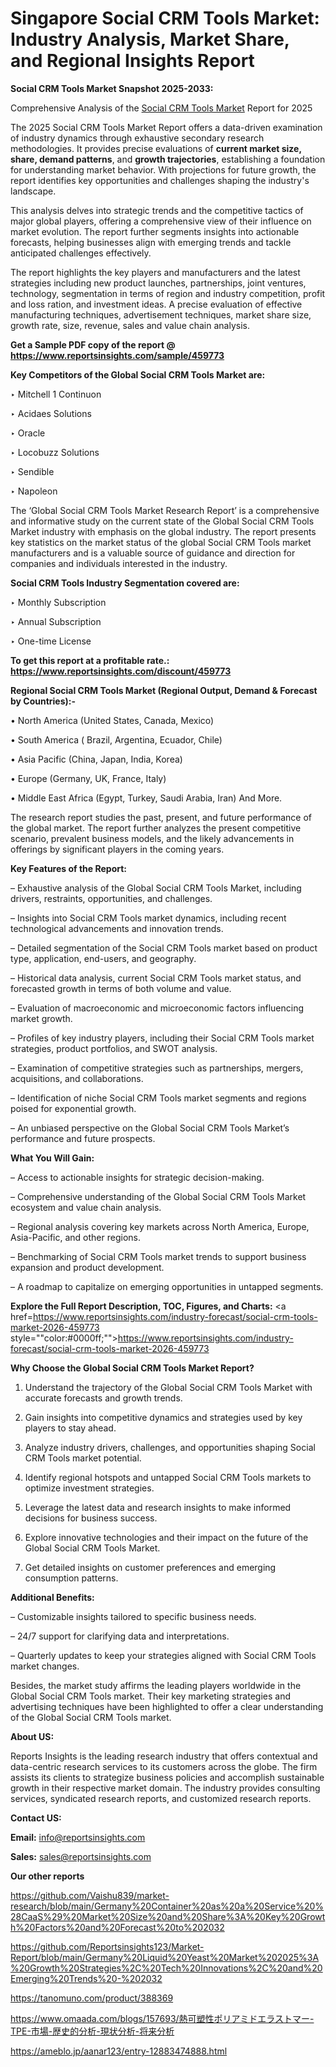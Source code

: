 # Singapore Social CRM Tools Market: Industry Analysis, Market Share, and Regional Insights Report

<strong>Social CRM Tools Market Snapshot 2025-2033:</strong>

Comprehensive Analysis of the <a href=https://www.reportsinsights.com/sample/459773>Social CRM Tools Market</a> Report for 2025

The 2025 Social CRM Tools Market Report offers a data-driven examination of industry dynamics through exhaustive secondary research methodologies. It provides precise evaluations of <strong>current market size, share, demand patterns</strong>, and <strong>growth trajectories</strong>, establishing a foundation for understanding market behavior. With projections for future growth, the report identifies key opportunities and challenges shaping the industry's landscape.

This analysis delves into strategic trends and the competitive tactics of major global players, offering a comprehensive view of their influence on market evolution. The report further segments insights into actionable forecasts, helping businesses align with emerging trends and tackle anticipated challenges effectively.

The report highlights the key players and manufacturers and the latest strategies including new product launches, partnerships, joint ventures, technology, segmentation in terms of region and industry competition, profit and loss ration, and investment ideas. A precise evaluation of effective manufacturing techniques, advertisement techniques, market share size, growth rate, size, revenue, sales and value chain analysis.

<strong>Get a Sample PDF copy of the report @ <a href=https://www.reportsinsights.com/sample/459773 style=color:#0000ff;>https://www.reportsinsights.com/sample/459773</a></strong>

<strong>Key Competitors of the Global Social CRM Tools Market are:</strong>

‣ Mitchell 1 Continuon

‣ Acidaes Solutions

‣ Oracle

‣ Locobuzz Solutions

‣ Sendible

‣ Napoleon

The ‘Global Social CRM Tools Market Research Report’ is a comprehensive and informative study on the current state of the Global Social CRM Tools Market industry with emphasis on the global industry. The report presents key statistics on the market status of the global Social CRM Tools market manufacturers and is a valuable source of guidance and direction for companies and individuals interested in the industry.

<strong>Social CRM Tools Industry Segmentation covered are:</strong>

‣ Monthly Subscription

‣ Annual Subscription

‣ One-time License

<strong>To get this report at a profitable rate.: <a href=https://www.reportsinsights.com/discount/459773 style=color:#0000ff;>https://www.reportsinsights.com/discount/459773</a></strong>

<strong>Regional Social CRM Tools Market (Regional Output, Demand &amp; Forecast by Countries):-</strong>

• North America (United States, Canada, Mexico)

• South America ( Brazil, Argentina, Ecuador, Chile)

• Asia Pacific (China, Japan, India, Korea)

• Europe (Germany, UK, France, Italy)

• Middle East Africa (Egypt, Turkey, Saudi Arabia, Iran) And More.

The research report studies the past, present, and future performance of the global market. The report further analyzes the present competitive scenario, prevalent business models, and the likely advancements in offerings by significant players in the coming years.

<strong>Key Features of the Report:</strong>

– Exhaustive analysis of the Global Social CRM Tools Market, including drivers, restraints, opportunities, and challenges.

– Insights into Social CRM Tools market dynamics, including recent technological advancements and innovation trends.

– Detailed segmentation of the Social CRM Tools market based on product type, application, end-users, and geography.

– Historical data analysis, current Social CRM Tools market status, and forecasted growth in terms of both volume and value.

– Evaluation of macroeconomic and microeconomic factors influencing market growth.

– Profiles of key industry players, including their Social CRM Tools market strategies, product portfolios, and SWOT analysis.

– Examination of competitive strategies such as partnerships, mergers, acquisitions, and collaborations.

– Identification of niche Social CRM Tools market segments and regions poised for exponential growth.

– An unbiased perspective on the Global Social CRM Tools Market’s performance and future prospects.

<strong>What You Will Gain:</strong>

– Access to actionable insights for strategic decision-making.

– Comprehensive understanding of the Global Social CRM Tools Market ecosystem and value chain analysis.

– Regional analysis covering key markets across North America, Europe, Asia-Pacific, and other regions.

– Benchmarking of Social CRM Tools market trends to support business expansion and product development.

– A roadmap to capitalize on emerging opportunities in untapped segments.

<strong>Explore the Full Report Description, TOC, Figures, and Charts:</strong>
<a href=https://www.reportsinsights.com/industry-forecast/social-crm-tools-market-2026-459773 style=""color:#0000ff;"">https://www.reportsinsights.com/industry-forecast/social-crm-tools-market-2026-459773</a>

<strong>Why Choose the Global Social CRM Tools Market Report?</strong>

1. Understand the trajectory of the Global Social CRM Tools Market with accurate forecasts and growth trends.

2. Gain insights into competitive dynamics and strategies used by key players to stay ahead.

3. Analyze industry drivers, challenges, and opportunities shaping Social CRM Tools market potential.

4. Identify regional hotspots and untapped Social CRM Tools markets to optimize investment strategies.

5. Leverage the latest data and research insights to make informed decisions for business success.

6. Explore innovative technologies and their impact on the future of the Global Social CRM Tools Market.

7. Get detailed insights on customer preferences and emerging consumption patterns.

<strong>Additional Benefits:</strong>

– Customizable insights tailored to specific business needs.

– 24/7 support for clarifying data and interpretations.

– Quarterly updates to keep your strategies aligned with Social CRM Tools market changes.

Besides, the market study affirms the leading players worldwide in the Global Social CRM Tools market. Their key marketing strategies and advertising techniques have been highlighted to offer a clear understanding of the Global Social CRM Tools market.

<strong><strong>About US</strong>:</strong>

Reports Insights is the leading research industry that offers contextual and data-centric research services to its customers across the globe. The firm assists its clients to strategize business policies and accomplish sustainable growth in their respective market domain. The industry provides consulting services, syndicated research reports, and customized research reports.

<strong>Contact US:</strong>

<p class=><b>Email:</b> <a href=mailto:info@reportsinsights.com>info@reportsinsights.com</a></p>
<p class=><b>Sales:</b> <a href=mailto:sales@reportsinsights.com>sales@reportsinsights.com</a></p>

<strong>Our other reports</strong>

<a href=https://github.com/Vaishu839/market-research/blob/main/Germany%20Container%20as%20a%20Service%20%28CaaS%29%20Market%20Size%20and%20Share%3A%20Key%20Growth%20Factors%20and%20Forecast%20to%202032>https://github.com/Vaishu839/market-research/blob/main/Germany%20Container%20as%20a%20Service%20%28CaaS%29%20Market%20Size%20and%20Share%3A%20Key%20Growth%20Factors%20and%20Forecast%20to%202032</a>

<a href=https://github.com/Reportsinsights123/Market-Report/blob/main/Germany%20Liquid%20Yeast%20Market%202025%3A%20Growth%20Strategies%2C%20Tech%20Innovations%2C%20and%20Emerging%20Trends%20-%202032>https://github.com/Reportsinsights123/Market-Report/blob/main/Germany%20Liquid%20Yeast%20Market%202025%3A%20Growth%20Strategies%2C%20Tech%20Innovations%2C%20and%20Emerging%20Trends%20-%202032</a>

<a href=https://tanomuno.com/product/388369>https://tanomuno.com/product/388369</a>

<a href=https://www.omaada.com/blogs/157693/熱可塑性ポリアミドエラストマー-TPE-市場-歴史的分析-現状分析-将来分析>https://www.omaada.com/blogs/157693/熱可塑性ポリアミドエラストマー-TPE-市場-歴史的分析-現状分析-将来分析</a>

<a href=https://ameblo.jp/aanar123/entry-12883474888.html>https://ameblo.jp/aanar123/entry-12883474888.html</a>
